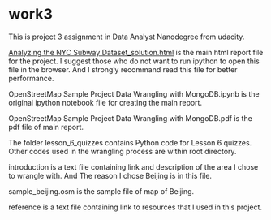 # work3
This is project 3 assignment in Data Analyst Nanodegree from udacity.

[Analyzing the NYC Subway Dataset_solution.html](https://rawgit.com/adenguo/work3/master/OpenStreetMap%20Sample%20Project%20Data%20Wrangling%20with%20MongoDB.html) is the main html report file for the project. I suggest those who do not want to run ipython to open this file in the browser. And I strongly recommand read this file for better performance.

OpenStreetMap Sample Project Data Wrangling with MongoDB.ipynb is the original ipython notebook file for creating the main report.

OpenStreetMap Sample Project Data Wrangling with MongoDB.pdf is the pdf file of main report. 

The folder lesson_6_quizzes contains Python code for Lesson 6 quizzes. Other codes used in the wrangling process are within root directory.

introduction is a text file containing link and description of the area I chose to wrangle with. And The reason I chose Beijing is in this file.

sample_beijing.osm is the sample file of map of Beijing.

reference is a text file containing link to resources that I used in this project. 

